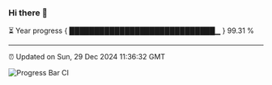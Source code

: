 ### Hi there 👋

⏳ Year progress { █████████████████████████████▁ } 99.31 %

---

⏰ Updated on Sun, 29 Dec 2024 11:36:32 GMT

![Progress Bar CI](https://github.com/IshwaranRudhara/GIT-ACTION/workflows/Progress%20Bar%20CI/badge.svg)

